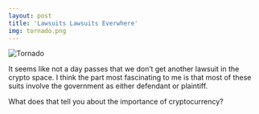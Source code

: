 ```yaml
---
layout: post
title: 'Lawsuits Lawsuits Everwhere'
img: tornado.png
---
```


![Tornado]({{site.url}}/assets/img/tornado.png)

It seems like not a day passes that we don’t get another lawsuit in the crypto space. I think the part most fascinating to me is that most of these suits involve the government as either defendant or plaintiff. 

What does that tell you about the importance of cryptocurrency?